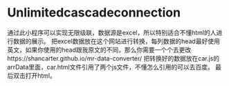 # Unlimitedcascadeconnection
通过此小程序可以实现无限级联，数据源是excel，所以特别适合不懂html的人进行数据的展示。
把excel数据放在这个网站进行转换，每列数据的head最好使用英文，如果你使用的head跟我原文的不同，那么你需要一个个去更改https://shancarter.github.io/mr-data-converter/
把转换好的数据放在car.js的arrData里面，car.html文件引用了两个js文件，不懂怎么引用的可以去百度。
最后双击打开html。
